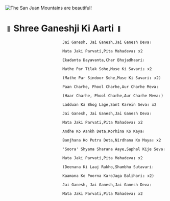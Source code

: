  ![The San Juan Mountains are beautiful!](lib/images/img.png "San Juan Mountains")

#           ॥ Shree Ganeshji Ki Aarti ॥

                             Jai Ganesh, Jai Ganesh,Jai Ganesh Deva।

                             Mata Jaki Parvati,Pita Mahadeva॥ x2

                             Ekadanta Dayavanta,Char Bhujadhaari।

                             Mathe Par Tilak Sohe,Muse Ki Savari॥ x2

                             (Mathe Par Sindoor Sohe,Muse Ki Savari॥ x2)

                             Paan Charhe, Phool Charhe,Aur Charhe Meva।

                             (Haar Charhe, Phool Charhe,Aur Charhe Meva।)

                             Ladduan Ka Bhog Lage,Sant Karein Seva॥ x2

                             Jai Ganesh, Jai Ganesh,Jai Ganesh Deva।

                             Mata Jaki Parvati,Pita Mahadeva॥ x2

                             Andhe Ko Aankh Deta,Korhina Ko Kaya।

                             Banjhana Ko Putra Deta,Nirdhana Ko Maya॥ x2

                             'Soora' Shyama Sharana Aaye,Saphal Kije Seva।

                             Mata Jaki Parvati,Pita Mahadeva॥ x2

                             (Deenana Ki Laaj Rakho,Shambhu Sutavari।

                             Kaamana Ko Poorna KaroJaga Balihari॥ x2)

                             Jai Ganesh, Jai Ganesh,Jai Ganesh Deva।

                             Mata Jaki Parvati,Pita Mahadeva॥ x2

